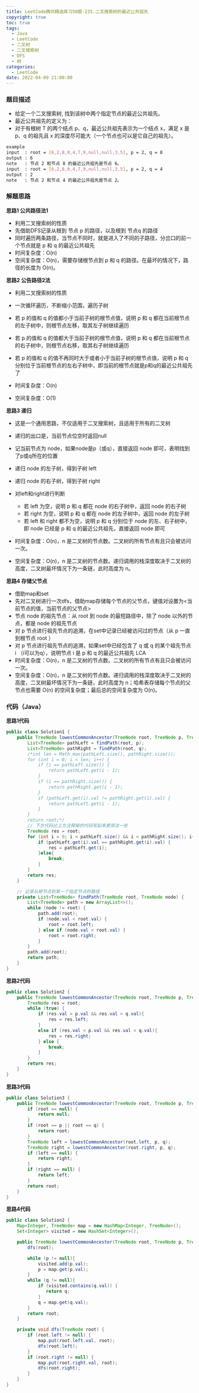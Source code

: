 ```yaml
---
title: LeetCode腾讯精选练习50题-235.二叉搜索树的最近公共祖先
copyright: true
toc: true
tags:
  - Java
  - LeetCode
  - 二叉树
  - 二叉搜索树
  - DFS
  - 树
categories:
  - LeetCode
date: 2022-04-09 21:00:00
---
```



### 题目描述

 * 给定一个二叉搜索树, 找到该树中两个指定节点的最近公共祖先。
 * 最近公共祖先的定义为：
 * 对于有根树 T 的两个结点 p、q，最近公共祖先表示为一个结点 x，满足 x 是 p、q 的祖先且 x 的深度尽可能大（一个节点也可以是它自己的祖先）。

```bash
example
input  : root = [6,2,8,0,4,7,9,null,null,3,5], p = 2, q = 8
output : 6
note   : 节点 2 和节点 8 的最近公共祖先是节点 6。
input  : root = [6,2,8,0,4,7,9,null,null,3,5], p = 2, q = 4
output : 2
note   : 节点 2 和节点 4 的最近公共祖先是节点 2。
```

<!--more-->

### 解题思路

**思路1 公共路径法1**

+ 利用二叉搜索树的性质
+ 先借助DFS记录从根到 节点 p 的路径，以及根到 节点q 的路径
+ 同时遍历两条路径，当节点不同时，就是进入了不同的子路径，分岔口的前一个节点就是 p 和 q 的最近公共祖先
+ 时间复杂度：O(n)
+ 空间复杂度：O(n)，需要存储根节点到 p 和 q 的路径。在最坏的情况下，路径的长度为 O(n)。
             
**思路2 公告路径2法**

+ 利用二叉搜索树的性质

+ 一次循环遍历，不断缩小范围，遍历子树
+ 若 p 的值和 q 的值都小于当前子树的根节点值，说明 p 和 q 都在当前根节点的左子树中，则根节点左移，取其左子树继续遍历
+ 若 p 的值和 q 的值都大于当前子树的根节点值，说明 p 和 q 都在当前根节点的右子树中，则根节点右移，取其右子树继续遍历
+ 若 p 的值和 q 的值不再同时大于或者小于当前子树的根节点值，说明 p 和 q 分别位于当前根节点的左右子树中，即当前的根节点就是p和q的最近公共祖先了
+ 时间复杂度：O(n)
+ 空间复杂度：O(1)

**思路3 递归**

+ 这是一个通用思路，不仅适用于二叉搜索树，且适用于所有的二叉树

+ 递归的出口是，当前节点位空时返回null
+ 记当前节点为 node，如果node是p（或q），直接返回 node 即可，表明找到了p或q所在的位置
+ 递归 node 的左子树，得到子树 left
+ 递归 node 的右子树，得到子树 right
+ 对left和right进行判断
    - 若 left 为空，说明 p 和 q 都在 node 的右子树中，返回 node 的右子树
    - 若 right 为空，说明 p 和 q 都在 node 的左子树中，返回 node 的左子树
    - 若 left 和 right 都不为空，说明 p 和 q 分别位于 node 的左、右子树中，即 node 已经是 p 和 q 的最近公共祖先，直接返回 node 即可
+ 时间复杂度：O(n)，n 是二叉树的节点数。二叉树的所有节点有且只会被访问一次。
+ 空间复杂度：O(n)，n 是二叉树的节点数。递归调用的栈深度取决于二叉树的高度，二叉树最坏情况下为一条链，此时高度为 n。

**思路4 存储父节点**

+ 借助map和set
+ 先对二叉树进行一次dfs，借助map存储每个节点的父节点，键值对设置为<当前节点的值，当前节点的父节点>
+ 节点 node 的祖先节点：从 root 到 node 的最短路径中，除了 node 以外的节点，都是 node 的祖先节点
+ 对 p 节点进行祖先节点的追溯，在set中记录已经被访问过的节点（从 p 一直到根节点 root ）
+ 对 p 节点进行祖先节点的追溯，如果set中已经包含了 q 或 q 的某个祖先节点 i （i可以为q），说明节点 i 是 p 和 q 的最近公共祖先 LCA
+ 时间复杂度：O(n)，n 是二叉树的节点数。二叉树的所有节点有且只会被访问一次。
+ 空间复杂度：O(n)，n 是二叉树的节点数。递归调用的栈深度取决于二叉树的高度，二叉树最坏情况下为一条链，此时高度为 n；哈希表存储每个节点的父节点也需要 O(n) 的空间复杂度；最后总的空间复杂度为 O(n)。

### 代码（Java）
**思路1代码**
```java
public class Solution1 {
    public TreeNode lowestCommonAncestor(TreeNode root, TreeNode p, TreeNode q) {
        List<TreeNode> pathLeft = findPath(root, p);
        List<TreeNode> pathRight = findPath(root, q);
        /*int len = Math.max(pathLeft.size(), pathRight.size());
        for (int i = 0; i < len; i++) {
            if (i == pathLeft.size()) {
                return pathLeft.get(i - 1);
            }
            if (i == pathRight.size()) {
                return pathRight.get(i - 1);
            }
            if (pathLeft.get(i).val != pathRight.get(i).val) {
                return pathLeft.get(i - 1);
            }
        }
        return root;*/
        // 下方代码比上方注释掉的代码写起来更简洁一些
        TreeNode res = root;
        for (int i = 0; i < pathLeft.size() && i < pathRight.size(); i++) {
            if (pathLeft.get(i).val == pathRight.get(i).val) {
                res = pathLeft.get(i);
            }else{
                break;
            }
        }
        return res;
    }

    // 记录从根节点到某一个指定节点的路径
    private List<TreeNode> findPath(TreeNode root, TreeNode node) {
        List<TreeNode> path = new ArrayList<>();
        while (node != root) {
            path.add(root);
            if (node.val < root.val) {
                root = root.left;
            } else if (node.val > root.val) {
                root = root.right;
            }
        }
        path.add(root);
        return path;
    }
}

```
**思路2代码**
```java
public class Solution2 {
    public TreeNode lowestCommonAncestor(TreeNode root, TreeNode p, TreeNode q) {
        TreeNode res = root;
        while (true) {
            if (res.val > p.val && res.val > q.val){
                res = res.left;
            }
            else if (res.val < p.val && res.val < q.val){
                res = res.right;
            } else {
                break;
            }
        }
        return res;
    }
}
```
**思路3代码**
```java
public class Solution3 {
    public TreeNode lowestCommonAncestor(TreeNode root, TreeNode p, TreeNode q) {
        if (root == null) {
            return null;
        }
        if (root == p || root == q) {
            return root;
        }
        TreeNode left = lowestCommonAncestor(root.left, p, q);
        TreeNode right = lowestCommonAncestor(root.right, p, q);
        if (left == null) {
            return right;
        }
        if (right == null) {
            return left;
        }
        return root;
    }
}
```
**思路4代码**
```java
public class Solution2 {
    Map<Integer, TreeNode> map = new HashMap<Integer, TreeNode>();
    Set<Integer> visited = new HashSet<Integer>();

    public TreeNode lowestCommonAncestor(TreeNode root, TreeNode p, TreeNode q) {
        dfs(root);

        while (p != null){
            visited.add(p.val);
            p = map.get(p.val);
        }
        while (q != null){
            if (visited.contains(q.val)) {
               return q;
            }
            q = map.get(q.val);
        }
        return root;
    }

    private void dfs(TreeNode root) {
        if (root.left != null) {
            map.put(root.left.val, root);
            dfs(root.left);
        }
        if (root.right != null) {
            map.put(root.right.val, root);
            dfs(root.right);
        }
    }
}
```